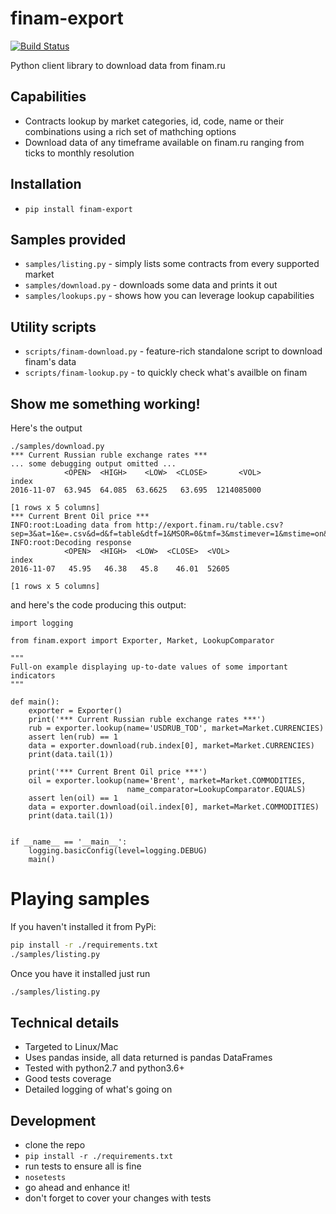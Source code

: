 # finam-export
[![Build Status](https://travis-ci.org/ffeast/finam-export.svg?branch=master)](https://travis-ci.org/ffeast/finam-export)

Python client library to download data from finam.ru

## Capabilities
* Contracts lookup by market categories, id, code, name or their combinations using a rich set of mathching options
* Download data of any timeframe available on finam.ru ranging from ticks to monthly resolution

## Installation
* `pip install finam-export`

## Samples provided
* `samples/listing.py` - simply lists some contracts from every supported market
* `samples/download.py` - downloads some data and prints it out
* `samples/lookups.py` - shows how you can leverage lookup capabilities

## Utility scripts
* `scripts/finam-download.py` - feature-rich standalone script to download finam's data
* `scripts/finam-lookup.py` - to quickly check what's availble on finam

## Show me something working!
Here's the output
```
./samples/download.py
*** Current Russian ruble exchange rates ***
... some debugging output omitted ...
            <OPEN>  <HIGH>    <LOW>  <CLOSE>       <VOL>
index
2016-11-07  63.945  64.085  63.6625   63.695  1214085000

[1 rows x 5 columns]
*** Current Brent Oil price ***
INFO:root:Loading data from http://export.finam.ru/table.csv?sep=3&at=1&e=.csv&d=d&f=table&dtf=1&MSOR=0&tmf=3&mstimever=1&mstime=on&sep2=1&em=19473&code=BZ&cn=BZ&df=1&yf=2007&dt=7&datf=5&yt=2016&market=24&mf=0&mt=10&p=8
INFO:root:Decoding response
            <OPEN>  <HIGH>  <LOW>  <CLOSE>  <VOL>
index
2016-11-07   45.95   46.38   45.8    46.01  52605

[1 rows x 5 columns]
```
and here's the code producing this output:
```
import logging

from finam.export import Exporter, Market, LookupComparator

"""
Full-on example displaying up-to-date values of some important indicators
"""

def main():
    exporter = Exporter()
    print('*** Current Russian ruble exchange rates ***')
    rub = exporter.lookup(name='USDRUB_TOD', market=Market.CURRENCIES)
    assert len(rub) == 1
    data = exporter.download(rub.index[0], market=Market.CURRENCIES)
    print(data.tail(1))

    print('*** Current Brent Oil price ***')
    oil = exporter.lookup(name='Brent', market=Market.COMMODITIES,
                          name_comparator=LookupComparator.EQUALS)
    assert len(oil) == 1
    data = exporter.download(oil.index[0], market=Market.COMMODITIES)
    print(data.tail(1))


if __name__ == '__main__':
    logging.basicConfig(level=logging.DEBUG)
    main()
```

# Playing samples
If you haven't installed it from PyPi:
```bash
pip install -r ./requirements.txt
./samples/listing.py
```

Once you have it installed just run
```bash
./samples/listing.py
```

## Technical details
* Targeted to Linux/Mac
* Uses pandas inside, all data returned is pandas DataFrames
* Tested with python2.7 and python3.6+
* Good tests coverage
* Detailed logging of what's going on

## Development
* clone the repo
* `pip install -r ./requirements.txt`
* run tests to ensure all is fine
* `nosetests`
* go ahead and enhance it!
* don't forget to cover your changes with tests
